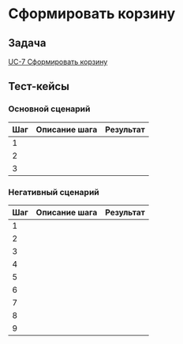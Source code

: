 # Сформировать корзину

## Задача

[UC-7 Сформировать корзину](../req.md#uc7)

## Тест-кейсы

###  Основной сценарий

| Шаг | Описание шага                                               | Результат                                       |
|-----|-------------------------------------------------------------|-------------------------------------------------|
| 1   |  |  |
| 2   |                           |    |
| 3   |                                |     |

### Негативный сценарий

| Шаг | Описание шага                                              | Результат                                                                            |
|-----|------------------------------------------------------------|--------------------------------------------------------------------------------------|
| 1   | |                                        |
| 2   |                           |                                        |
| 3   |                               |                                          |
| 4   |                         |                                       |
| 5   |   |                                                                                      |
| 6   | |  |
| 7   |                 |                                               |
| 8   |                                         |                                                                                      |
| 9   |                     |                                         |
